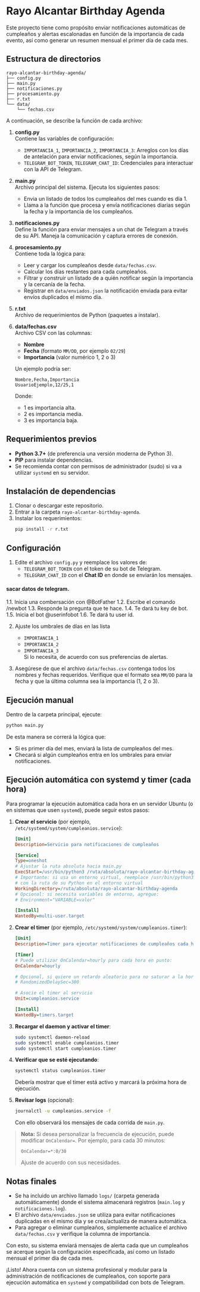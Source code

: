 ﻿# Rayo Alcantar Birthday Agenda

Este proyecto tiene como propósito enviar notificaciones automáticas de cumpleaños y alertas escalonadas en función de la importancia de cada evento, así como generar un resumen mensual el primer día de cada mes.

## Estructura de directorios

```
rayo-alcantar-birthday-agenda/
├── config.py
├── main.py
├── notificaciones.py
├── procesamiento.py
├── r.txt
└── data/
    └── fechas.csv
```

A continuación, se describe la función de cada archivo:

1. **config.py**  
   Contiene las variables de configuración:
   - `IMPORTANCIA_1`, `IMPORTANCIA_2`, `IMPORTANCIA_3`: Arreglos con los días de antelación para enviar notificaciones, según la importancia.  
   - `TELEGRAM_BOT_TOKEN`, `TELEGRAM_CHAT_ID`: Credenciales para interactuar con la API de Telegram.

2. **main.py**  
   Archivo principal del sistema. Ejecuta los siguientes pasos:  
   - Envia un listado de todos los cumpleaños del mes cuando es día 1.  
   - Llama a la función que procesa y envía notificaciones diarias según la fecha y la importancia de los cumpleaños.

3. **notificaciones.py**  
   Define la función para enviar mensajes a un chat de Telegram a través de su API. Maneja la comunicación y captura errores de conexión.

4. **procesamiento.py**  
   Contiene toda la lógica para:
   - Leer y cargar los cumpleaños desde `data/fechas.csv`.  
   - Calcular los días restantes para cada cumpleaños.  
   - Filtrar y construir un listado de a quién notificar según la importancia y la cercanía de la fecha.  
   - Registrar en `data/enviados.json` la notificación enviada para evitar envíos duplicados el mismo día.

5. **r.txt**  
   Archivo de requerimientos de Python (paquetes a instalar).

6. **data/fechas.csv**  
   Archivo CSV con las columnas:
   - **Nombre**  
   - **Fecha** (formato `MM/DD`, por ejemplo `02/29`)  
   - **Importancia** (valor numérico 1, 2 o 3)  

   Un ejemplo podría ser:
   ```
   Nombre,Fecha,Importancia
   UsuarioEjemplo,12/25,1
   ```
   Donde:
   - 1 es importancia alta.
   - 2 es importancia media.
   - 3 es importancia baja.

## Requerimientos previos

- **Python 3.7+** (de preferencia una versión moderna de Python 3).
- **PIP** para instalar dependencias.
- Se recomienda contar con permisos de administrador (sudo) si va a utilizar `systemd` en su servidor.

## Instalación de dependencias

1. Clonar o descargar este repositorio.
2. Entrar a la carpeta `rayo-alcantar-birthday-agenda`.
3. Instalar los requerimientos:
   ```bash
   pip install -r r.txt
   ```

## Configuración

1. Edite el archivo `config.py` y reemplace los valores de:
   - `TELEGRAM_BOT_TOKEN` con el token de su bot de Telegram.
   - `TELEGRAM_CHAT_ID` con el **Chat ID** en donde se enviarán los mensajes.

#### sacar datos de telegram.

1.1. Inicia una combersación con @BotFather
1.2. Escribe el comando /newbot
1.3. Responde la pregunta que te hace.
1.4. Te dará tu key de bot.
1.5. Inicia el bot @userinfobot
1.6. Te dará tu user id.

2. Ajuste los umbrales de días en las lista
   - `IMPORTANCIA_1`
   - `IMPORTANCIA_2`
   - `IMPORTANCIA_3`  
   Si lo necesita, de acuerdo con sus preferencias de alertas.

3. Asegúrese de que el archivo `data/fechas.csv` contenga todos los nombres y fechas requeridos. Verifique que el formato sea `MM/DD` para la fecha y que la última columna sea la importancia (1, 2 o 3).

## Ejecución manual

Dentro de la carpeta principal, ejecute:

```bash
python main.py
```

De esta manera se correrá la lógica que:
- Si es primer día del mes, enviará la lista de cumpleaños del mes.
- Checará si algún cumpleaños entra en los umbrales para enviar notificaciones.

## Ejecución automática con systemd y timer (cada hora)

Para programar la ejecución automática cada hora en un servidor Ubuntu (o en sistemas que usen `systemd`), puede seguir estos pasos:

1. **Crear el servicio** (por ejemplo, `/etc/systemd/system/cumpleanios.service`):
   ```ini
   [Unit]
   Description=Servicio para notificaciones de cumpleaños

   [Service]
   Type=oneshot
   # Ajustar la ruta absoluta hacia main.py
   ExecStart=/usr/bin/python3 /ruta/absoluta/rayo-alcantar-birthday-agenda/main.py
   # Importante: si usa un entorno virtual, reemplace /usr/bin/python3 
   # con la ruta de su Python en el entorno virtual
   WorkingDirectory=/ruta/absoluta/rayo-alcantar-birthday-agenda
   # Opcional: si necesita variables de entorno, agregue:
   # Environment="VARIABLE=valor"

   [Install]
   WantedBy=multi-user.target
   ```

2. **Crear el timer** (por ejemplo, `/etc/systemd/system/cumpleanios.timer`):
   ```ini
   [Unit]
   Description=Timer para ejecutar notificaciones de cumpleaños cada hora

   [Timer]
   # Puede utilizar OnCalendar=hourly para cada hora en punto:
   OnCalendar=hourly

   # Opcional, si quiere un retardo aleatorio para no saturar a la hora en punto:
   # RandomizedDelaySec=300

   # Asocie el timer al servicio
   Unit=cumpleanios.service

   [Install]
   WantedBy=timers.target
   ```

3. **Recargar el daemon y activar el timer**:
   ```bash
   sudo systemctl daemon-reload
   sudo systemctl enable cumpleanios.timer
   sudo systemctl start cumpleanios.timer
   ```

4. **Verificar que se esté ejecutando**:
   ```bash
   systemctl status cumpleanios.timer
   ```
   Debería mostrar que el timer está activo y marcará la próxima hora de ejecución.

5. **Revisar logs** (opcional):
   ```bash
   journalctl -u cumpleanios.service -f
   ```
   Con ello observará los mensajes de cada corrida de `main.py`.

> **Nota:** Si desea personalizar la frecuencia de ejecución, puede modificar `OnCalendar=`. Por ejemplo, para cada 30 minutos:
> ```
> OnCalendar=*:0/30
> ```
> Ajuste de acuerdo con sus necesidades.

## Notas finales

- Se ha incluido un archivo llamado `logs/` (carpeta generada automáticamente) donde el sistema almacenará registros (`main.log` y `notificaciones.log`).  
- El archivo `data/enviados.json` se utiliza para evitar notificaciones duplicadas en el mismo día y se crea/actualiza de manera automática.
- Para agregar o eliminar cumpleaños, simplemente actualice el archivo `data/fechas.csv` y verifique la columna de importancia.

Con esto, su sistema enviará mensajes de alerta cada que un cumpleaños se acerque según la configuración especificada, así como un listado mensual el primer día de cada mes.

¡Listo! Ahora cuenta con un sistema profesional y modular para la administración de notificaciones de cumpleaños, con soporte para ejecución automática en `systemd` y compatibilidad con bots de Telegram.
```